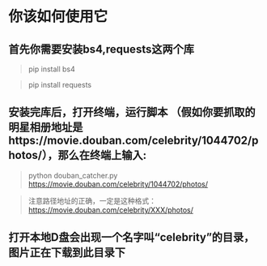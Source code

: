 # 你该如何使用它

## 首先你需要安装bs4,requests这两个库
> pip install bs4

> pip install requests

## 安装完库后，打开终端，运行脚本 （假如你要抓取的明星相册地址是https://movie.douban.com/celebrity/1044702/photos/），那么在终端上输入:

> python douban_catcher.py https://movie.douban.com/celebrity/1044702/photos/

> 注意路径地址的正确，一定是这种格式：https://movie.douban.com/celebrity/XXX/photos/

## 打开本地D盘会出现一个名字叫“celebrity”的目录，图片正在下载到此目录下

